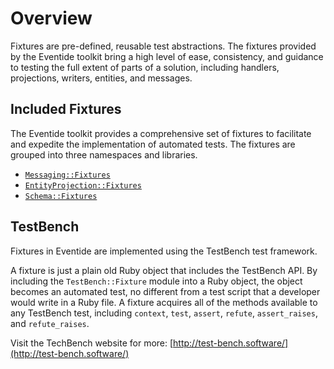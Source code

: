 # Overview

Fixtures are pre-defined, reusable test abstractions. The fixtures provided by the Eventide toolkit bring a high level of ease, consistency, and guidance to testing the full extent of parts of a solution, including handlers, projections, writers, entities, and messages.

## Included Fixtures

The Eventide toolkit provides a comprehensive set of fixtures to facilitate and expedite the implementation of automated tests. The fixtures are grouped into three namespaces and libraries.

- [`Messaging::Fixtures`](./messaging-fixtures.md)
- [`EntityProjection::Fixtures`](./projection-fixtures.md)
- [`Schema::Fixtures`](schema-fixtures.md)

## TestBench

Fixtures in Eventide are implemented using the TestBench test framework.

A fixture is just a plain old Ruby object that includes the TestBench API. By including the `TestBench::Fixture` module into a Ruby object, the object becomes an automated test, no different from a test script that a developer would write in a Ruby file. A fixture acquires all of the methods available to any TestBench test, including `context`, `test`, `assert`, `refute`, `assert_raises`, and `refute_raises`.

Visit the TechBench website for more: [http://test-bench.software/](http://test-bench.software/)
